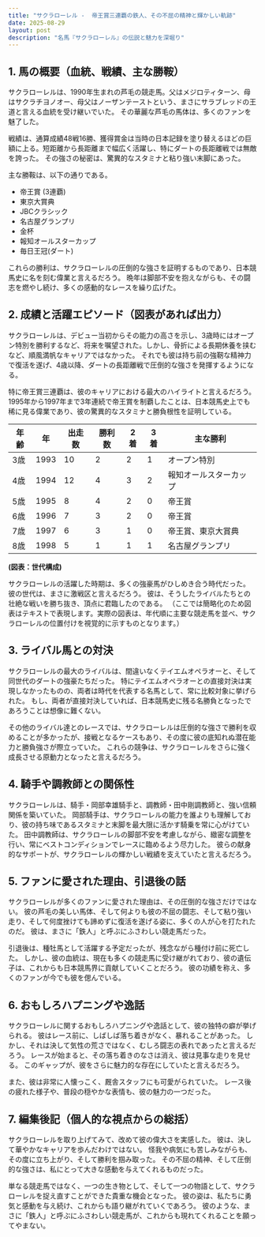 ```yaml
---
title: "サクラローレル -  帝王賞三連覇の鉄人、その不屈の精神と輝かしい軌跡"
date: 2025-08-29
layout: post
description: "名馬『サクラローレル』の伝説と魅力を深堀り"
---
```


## 1. 馬の概要（血統、戦績、主な勝鞍）

サクラローレルは、1990年生まれの芦毛の競走馬。父はメジロティターン、母はサクラチヨノオー、母父はノーザンテーストという、まさにサラブレッドの王道と言える血統を受け継いでいた。  その華麗な芦毛の馬体は、多くのファンを魅了した。

戦績は、通算成績48戦16勝、獲得賞金は当時の日本記録を塗り替えるほどの巨額に上る。短距離から長距離まで幅広く活躍し、特にダートの長距離戦では無敵を誇った。  その強さの秘密は、驚異的なスタミナと粘り強い末脚にあった。

主な勝鞍は、以下の通りである。

* 帝王賞 (3連覇)
* 東京大賞典
* JBCクラシック
* 名古屋グランプリ
* 金杯
* 報知オールスターカップ
* 毎日王冠(ダート)

これらの勝利は、サクラローレルの圧倒的な強さを証明するものであり、日本競馬史に名を刻む偉業と言えるだろう。  晩年は脚部不安を抱えながらも、その闘志を燃やし続け、多くの感動的なレースを繰り広げた。



## 2. 成績と活躍エピソード（図表があれば出力）

サクラローレルは、デビュー当初からその能力の高さを示し、3歳時にはオープン特別を勝利するなど、将来を嘱望された。しかし、骨折による長期休養を挟むなど、順風満帆なキャリアではなかった。  それでも彼は持ち前の強靭な精神力で復活を遂げ、4歳以降、ダートの長距離戦で圧倒的な強さを発揮するようになる。

特に帝王賞三連覇は、彼のキャリアにおける最大のハイライトと言えるだろう。  1995年から1997年まで3年連続で帝王賞を制覇したことは、日本競馬史上でも稀に見る偉業であり、彼の驚異的なスタミナと勝負根性を証明している。

| 年齢 | 年 | 出走数 | 勝利数 | 2着 | 3着 | 主な勝利 |
|---|---|---|---|---|---|---|
| 3歳 | 1993 | 10 | 2 | 2 | 1 | オープン特別 |
| 4歳 | 1994 | 12 | 4 | 3 | 2 | 報知オールスターカップ |
| 5歳 | 1995 | 8 | 4 | 2 | 0 | 帝王賞 |
| 6歳 | 1996 | 7 | 3 | 2 | 0 | 帝王賞 |
| 7歳 | 1997 | 6 | 3 | 1 | 0 | 帝王賞、東京大賞典 |
| 8歳 | 1998 | 5 | 1 | 1 | 1 | 名古屋グランプリ |


**(図表：世代構成)**

サクラローレルの活躍した時期は、多くの強豪馬がひしめき合う時代だった。  彼の世代は、まさに激戦区と言えるだろう。  彼は、そうしたライバルたちとの壮絶な戦いを勝ち抜き、頂点に君臨したのである。  （ここでは簡略化のため図表はテキストで表現します。実際の図表は、年代順に主要な競走馬を並べ、サクラローレルの位置付けを視覚的に示すものとなります。）



## 3. ライバル馬との対決

サクラローレルの最大のライバルは、間違いなくテイエムオペラオーと、そして同世代のダートの強豪たちだった。  特にテイエムオペラオーとの直接対決は実現しなかったものの、両者は時代を代表する名馬として、常に比較対象に挙げられた。  もし、両者が直接対決していれば、日本競馬史に残る名勝負となったであろうことは想像に難くない。

その他のライバル達とのレースでは、サクラローレルは圧倒的な強さで勝利を収めることが多かったが、接戦となるケースもあり、その度に彼の底知れぬ潜在能力と勝負強さが際立っていた。  これらの競争は、サクラローレルをさらに強く成長させる原動力となったと言えるだろう。


## 4. 騎手や調教師との関係性

サクラローレルは、騎手・岡部幸雄騎手と、調教師・田中剛調教師と、強い信頼関係を築いていた。  岡部騎手は、サクラローレルの能力を誰よりも理解しており、彼の持ち味であるスタミナと末脚を最大限に活かす騎乗を常に心がけていた。  田中調教師は、サクラローレルの脚部不安を考慮しながら、緻密な調整を行い、常にベストコンディションでレースに臨めるよう尽力した。  彼らの献身的なサポートが、サクラローレルの輝かしい戦績を支えていたと言えるだろう。


## 5. ファンに愛された理由、引退後の話

サクラローレルが多くのファンに愛された理由は、その圧倒的な強さだけではない。  彼の芦毛の美しい馬体、そして何よりも彼の不屈の闘志、そして粘り強い走り、そして何度挫けても諦めずに復活を遂げる姿に、多くの人が心を打たれたのだ。  彼は、まさに「鉄人」と呼ぶにふさわしい競走馬だった。

引退後は、種牡馬として活躍する予定だったが、残念ながら種付け前に死亡した。  しかし、彼の血統は、現在も多くの競走馬に受け継がれており、彼の遺伝子は、これからも日本競馬界に貢献していくことだろう。  彼の功績を称え、多くのファンが今でも彼を偲んでいる。


## 6. おもしろハプニングや逸話

サクラローレルに関するおもしろハプニングや逸話として、彼の独特の癖が挙げられる。  彼はレース前に、しばしば落ち着きがなく、暴れることがあった。  しかし、それは決して気性の荒さではなく、むしろ闘志の表れであったと言えるだろう。  レースが始まると、その落ち着きのなさは消え、彼は見事な走りを見せる。  このギャップが、彼をさらに魅力的な存在にしていたと言えるだろう。

また、彼は非常に人懐っこく、厩舎スタッフにも可愛がられていた。  レース後の疲れた様子や、普段の穏やかな表情も、彼の魅力の一つだった。


## 7. 編集後記（個人的な視点からの総括）

サクラローレルを取り上げてみて、改めて彼の偉大さを実感した。  彼は、決して華やかなキャリアを歩んだわけではない。  怪我や病気にも苦しみながらも、その度に立ち上がり、そして勝利を掴み取った。  その不屈の精神、そして圧倒的な強さは、私にとって大きな感動を与えてくれるものだった。

単なる競走馬ではなく、一つの生き物として、そして一つの物語として、サクラローレルを捉え直すことができた貴重な機会となった。  彼の姿は、私たちに勇気と感動を与え続け、これからも語り継がれていくであろう。  彼のような、まさに「鉄人」と呼ぶにふさわしい競走馬が、これからも現れてくれることを願ってやまない。
